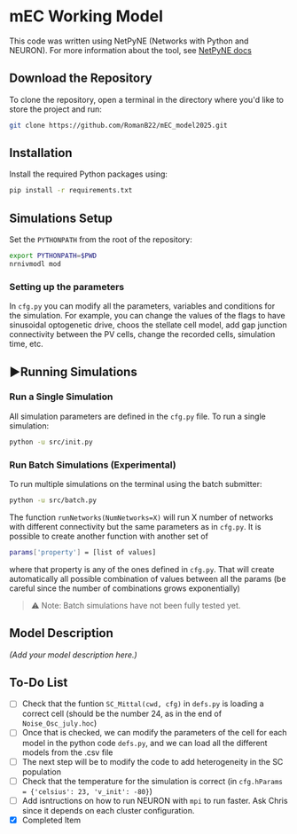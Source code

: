 # mEC Working Model
 
 This code was written using NetPyNE (Networks with Python and NEURON). For more information about the tool, see [NetPyNE docs](http://doc.netpyne.org/)

## Download the Repository

To clone the repository, open a terminal in the directory where you'd like to store the project and run:

```bash
git clone https://github.com/RomanB22/mEC_model2025.git
````

## Installation

Install the required Python packages using:

```bash
pip install -r requirements.txt
```

## Simulations Setup

Set the `PYTHONPATH` from the root of the repository:

```bash
export PYTHONPATH=$PWD
nrnivmodl mod
```

### Setting up the parameters

In `cfg.py` you can modify all the parameters, variables and conditions for the simulation. For example, you can change the values of the flags to have sinusoidal optogenetic drive, choos the stellate cell model, add gap junction connectivity between the PV cells, change the recorded cells, simulation time, etc.

## ▶Running Simulations

### Run a Single Simulation

All simulation parameters are defined in the `cfg.py` file. To run a single simulation:

```bash
python -u src/init.py
```

### Run Batch Simulations (Experimental)

To run multiple simulations on the terminal using the batch submitter:

```bash
python -u src/batch.py
```
The function `runNetworks(NumNetworks=X)` will run X number of networks with different connectivity but the same parameters as in `cfg.py`. It is possible to create another function with another set of 
```bash
params['property'] = [list of values]
```
where that property is any of the ones defined in `cfg.py`. That will create automatically all possible combination of values between all the params (be careful since the number of combinations grows exponentially)

> ⚠️ Note: Batch simulations have not been fully tested yet.

## Model Description

*(Add your model description here.)*

## To-Do List

- [ ] Check that the funtion `SC_Mittal(cwd, cfg)` in `defs.py` is loading a correct cell (should be the number 24, as in the end of `Noise_Osc_july.hoc`)
- [ ] Once that is checked, we can modify the parameters of the cell for each model in the python code `defs.py`, and we can load all the different models from the .csv file
- [ ] The next step will be to modify the code to add heterogeneity in the SC population
- [ ] Check that the temperature for the simulation is correct (in `cfg.hParams = {'celsius': 23, 'v_init': -80}`)
- [ ] Add isntructions on how to run NEURON with `mpi` to run faster. Ask Chris since it depends on each cluster configuration.
- [x] Completed Item